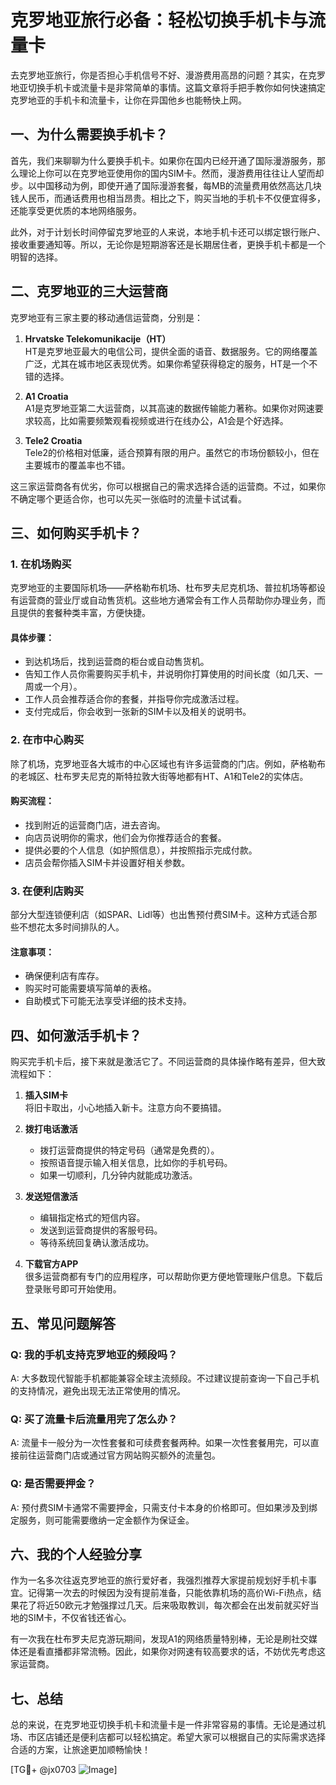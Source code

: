 # 克罗地亚旅行必备：轻松切换手机卡与流量卡

去克罗地亚旅行，你是否担心手机信号不好、漫游费用高昂的问题？其实，在克罗地亚切换手机卡或流量卡是非常简单的事情。这篇文章将手把手教你如何快速搞定克罗地亚的手机卡和流量卡，让你在异国他乡也能畅快上网。

## 一、为什么需要换手机卡？

首先，我们来聊聊为什么要换手机卡。如果你在国内已经开通了国际漫游服务，那么理论上你可以在克罗地亚使用你的国内SIM卡。然而，漫游费用往往让人望而却步。以中国移动为例，即使开通了国际漫游套餐，每MB的流量费用依然高达几块钱人民币，而通话费用也相当昂贵。相比之下，购买当地的手机卡不仅便宜得多，还能享受更优质的本地网络服务。

此外，对于计划长时间停留克罗地亚的人来说，本地手机卡还可以绑定银行账户、接收重要通知等。所以，无论你是短期游客还是长期居住者，更换手机卡都是一个明智的选择。

## 二、克罗地亚的三大运营商

克罗地亚有三家主要的移动通信运营商，分别是：

1. **Hrvatske Telekomunikacije（HT）**  
   HT是克罗地亚最大的电信公司，提供全面的语音、数据服务。它的网络覆盖广泛，尤其在城市地区表现优秀。如果你希望获得稳定的服务，HT是一个不错的选择。

2. **A1 Croatia**  
   A1是克罗地亚第二大运营商，以其高速的数据传输能力著称。如果你对网速要求较高，比如需要频繁观看视频或进行在线办公，A1会是个好选择。

3. **Tele2 Croatia**  
   Tele2的价格相对低廉，适合预算有限的用户。虽然它的市场份额较小，但在主要城市的覆盖率也不错。

这三家运营商各有优劣，你可以根据自己的需求选择合适的运营商。不过，如果你不确定哪个更适合你，也可以先买一张临时的流量卡试试看。

## 三、如何购买手机卡？

### 1. 在机场购买
克罗地亚的主要国际机场——萨格勒布机场、杜布罗夫尼克机场、普拉机场等都设有运营商的营业厅或自动售货机。这些地方通常会有工作人员帮助你办理业务，而且提供的套餐种类丰富，方便快捷。

#### 具体步骤：
- 到达机场后，找到运营商的柜台或自动售货机。
- 告知工作人员你需要购买手机卡，并说明你打算使用的时间长度（如几天、一周或一个月）。
- 工作人员会推荐适合你的套餐，并指导你完成激活过程。
- 支付完成后，你会收到一张新的SIM卡以及相关的说明书。

### 2. 在市中心购买
除了机场，克罗地亚各大城市的中心区域也有许多运营商的门店。例如，萨格勒布的老城区、杜布罗夫尼克的斯特拉敦大街等地都有HT、A1和Tele2的实体店。

#### 购买流程：
- 找到附近的运营商门店，进去咨询。
- 向店员说明你的需求，他们会为你推荐适合的套餐。
- 提供必要的个人信息（如护照信息），并按照指示完成付款。
- 店员会帮你插入SIM卡并设置好相关参数。

### 3. 在便利店购买
部分大型连锁便利店（如SPAR、Lidl等）也出售预付费SIM卡。这种方式适合那些不想花太多时间排队的人。

#### 注意事项：
- 确保便利店有库存。
- 购买时可能需要填写简单的表格。
- 自助模式下可能无法享受详细的技术支持。

## 四、如何激活手机卡？

购买完手机卡后，接下来就是激活它了。不同运营商的具体操作略有差异，但大致流程如下：

1. **插入SIM卡**  
   将旧卡取出，小心地插入新卡。注意方向不要搞错。

2. **拨打电话激活**  
   - 拨打运营商提供的特定号码（通常是免费的）。
   - 按照语音提示输入相关信息，比如你的手机号码。
   - 如果一切顺利，几分钟内就能成功激活。

3. **发送短信激活**  
   - 编辑指定格式的短信内容。
   - 发送到运营商提供的客服号码。
   - 等待系统回复确认激活成功。

4. **下载官方APP**  
   很多运营商都有专门的应用程序，可以帮助你更方便地管理账户信息。下载后登录账号即可开始使用。

## 五、常见问题解答

### Q: 我的手机支持克罗地亚的频段吗？
A: 大多数现代智能手机都能兼容全球主流频段。不过建议提前查询一下自己手机的支持情况，避免出现无法正常使用的情况。

### Q: 买了流量卡后流量用完了怎么办？
A: 流量卡一般分为一次性套餐和可续费套餐两种。如果一次性套餐用完，可以直接前往运营商门店或通过官方网站购买额外的流量包。

### Q: 是否需要押金？
A: 预付费SIM卡通常不需要押金，只需支付卡本身的价格即可。但如果涉及到绑定服务，则可能需要缴纳一定金额作为保证金。

## 六、我的个人经验分享

作为一名多次往返克罗地亚的旅行爱好者，我强烈推荐大家提前规划好手机卡事宜。记得第一次去的时候因为没有提前准备，只能依靠机场的高价Wi-Fi热点，结果花了将近50欧元才勉强撑过几天。后来吸取教训，每次都会在出发前就买好当地的SIM卡，不仅省钱还省心。

有一次我在杜布罗夫尼克游玩期间，发现A1的网络质量特别棒，无论是刷社交媒体还是看直播都非常流畅。因此，如果你对网速有较高要求的话，不妨优先考虑这家运营商。

## 七、总结

总的来说，在克罗地亚切换手机卡和流量卡是一件非常容易的事情。无论是通过机场、市区店铺还是便利店都可以轻松搞定。希望大家可以根据自己的实际需求选择合适的方案，让旅途更加顺畅愉快！

[TG💪+ @jx0703 ![Image](https://github.com/user-attachments/assets/dbca1d08-cadb-493c-b0ec-ad6f7a83f270)]